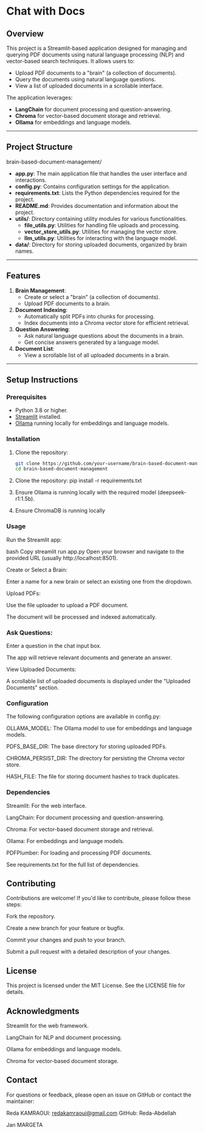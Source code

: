 # Chat with Docs

## Overview
This project is a Streamlit-based application designed for managing and querying PDF documents using natural language processing (NLP) and vector-based search techniques. It allows users to:
- Upload PDF documents to a "brain" (a collection of documents).
- Query the documents using natural language questions.
- View a list of uploaded documents in a scrollable interface.

The application leverages:
- **LangChain** for document processing and question-answering.
- **Chroma** for vector-based document storage and retrieval.
- **Ollama** for embeddings and language models.

---

## Project Structure
brain-based-document-management/
- **app.py**: The main application file that handles the user interface and interactions.
- **config.py**: Contains configuration settings for the application.
- **requirements.txt**: Lists the Python dependencies required for the project.
- **README.md**: Provides documentation and information about the project.
- **utils/**: Directory containing utility modules for various functionalities.
  - **file_utils.py**: Utilities for handling file uploads and processing.
  - **vector_store_utils.py**: Utilities for managing the vector store.
  - **llm_utils.py**: Utilities for interacting with the language model.
- **data/**: Directory for storing uploaded documents, organized by brain names.



---

## Features
1. **Brain Management**:
   - Create or select a "brain" (a collection of documents).
   - Upload PDF documents to a brain.
2. **Document Indexing**:
   - Automatically split PDFs into chunks for processing.
   - Index documents into a Chroma vector store for efficient retrieval.
3. **Question Answering**:
   - Ask natural language questions about the documents in a brain.
   - Get concise answers generated by a language model.
4. **Document List**:
   - View a scrollable list of all uploaded documents in a brain.

---

## Setup Instructions

### Prerequisites
- Python 3.8 or higher.
- [Streamlit](https://streamlit.io/) installed.
- [Ollama](https://ollama.ai/) running locally for embeddings and language models.

### Installation
1. Clone the repository:
   ```bash
   git clone https://github.com/your-username/brain-based-document-management.git
   cd brain-based-document-management

2. Clone the repository:
pip install -r requirements.txt

3. Ensure Ollama is running locally with the required model (deepseek-r1:1.5b).
4. Ensure ChromaDB is running locally


### Usage
Run the Streamlit app:

bash
Copy
streamlit run app.py
Open your browser and navigate to the provided URL (usually http://localhost:8501).

Create or Select a Brain:

Enter a name for a new brain or select an existing one from the dropdown.

Upload PDFs:

Use the file uploader to upload a PDF document.

The document will be processed and indexed automatically.

### Ask Questions:

Enter a question in the chat input box.

The app will retrieve relevant documents and generate an answer.

View Uploaded Documents:

A scrollable list of uploaded documents is displayed under the "Uploaded Documents" section.

### Configuration
The following configuration options are available in config.py:

OLLAMA_MODEL: The Ollama model to use for embeddings and language models.

PDFS_BASE_DIR: The base directory for storing uploaded PDFs.

CHROMA_PERSIST_DIR: The directory for persisting the Chroma vector store.

HASH_FILE: The file for storing document hashes to track duplicates.

### Dependencies
Streamlit: For the web interface.

LangChain: For document processing and question-answering.

Chroma: For vector-based document storage and retrieval.

Ollama: For embeddings and language models.

PDFPlumber: For loading and processing PDF documents.

See requirements.txt for the full list of dependencies.

## Contributing
Contributions are welcome! If you'd like to contribute, please follow these steps:

Fork the repository.

Create a new branch for your feature or bugfix.

Commit your changes and push to your branch.

Submit a pull request with a detailed description of your changes.

## License
This project is licensed under the MIT License. See the LICENSE file for details.

## Acknowledgments
Streamlit for the web framework.

LangChain for NLP and document processing.

Ollama for embeddings and language models.

Chroma for vector-based document storage.

## Contact
For questions or feedback, please open an issue on GitHub or contact the maintainer:

Reda KAMRAOUI: redakamraoui@gmail.com
GitHub: Reda-Abdellah

Jan MARGETA





